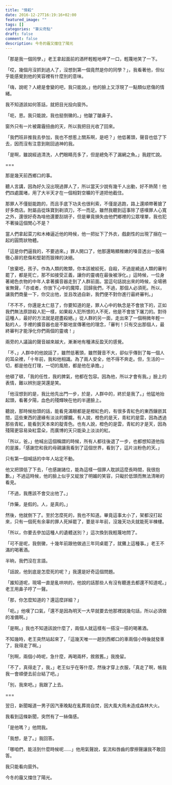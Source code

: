 ```yaml
---
title: "情殺"
date: 2016-12-27T16:19:16+02:00
featured_image: ""
tags: []
categories: "筆尖奇點"
draft: false
comment: false
description: 今冬的霾又擋住了陽光
---
```


「那是我一個同學，」老王拿起面前的酒杯輕輕地呷了一口，輕蔑地笑了一下。

「哎，幾個月沒抓到過人了，沒想到第一個竟然是你的同學？」，我看著他，但似乎能感覺到他的笑容裡有什麼別的意味。

「嗨，說呢？人總是會變的吧，我只能說。」他的臉上又浮現了一點類似悲傷的情緒。

我不知道該如何答話，就把目光投向窗外。

「呃，恩。我只能說，我也挺倒黴的。」他皺了皺鼻子。

窗外只有一片被霧霾扭曲的天，所以我把目光收了回來。

「我們班非推我去參加，我也不想惹上關系啊，是吧？」他低著頭，聲音也低了下去，因而沒有注意到剛回過神的我。

「是啊，雖說經過清洗，人們眼睛亮多了，但是總免不了漏網之魚。」我趕忙說。

===

那是幾天前西鄉口的事。

聽人言講，因為好久沒出現過罪人了，所以當天少說有幾千人出動，好不熱鬧！他們四處圍堵，用了大半天才在一個相對空曠的干道把他截住。

那罪人不僅挺能跑的，而且手底下功夫也很利索，不僅是逃跑，路上還順帶著搶了好多商店。附屬品從珠寶到剃須刀，不一而足。雖然我聽到這事除了感嘆罪人心寬之外，還很好奇為啥他還要刮胡子，但是畢竟損失由他們鄉裡的公眾埋單，我也犯不著操這個閒心不是？

當人們拿起菜刀和木棒逼近他的時候，他一把扯下了外衣，戲劇性的出現了捆在一起的圓筒狀物體。

「這是你們逼我的，不要過來。」罪人開口了，他那還略顯稚嫩的嗓音透出一股痛徹心扉的悲傷和堅韌而狠辣的決絕。

「放棄吧，孩子。作為人類的敗類，你本該被絞死，自殺，不過是繞過人類的審判罷了，都是死亡，那不如接受正義，讓你的靈魂在最後被淨化。」這時候，一位身著褐色衣物的中年人拿著擴音器走到了人群前面。當這句話說出來的時候，全場鴉雀無聲，「亦或者，你放下心中的魔障，回歸我們，不過，那個人必須死。所以，讓我們商量一下，你交出他，並且改過自新，我們便不對你進行最終審判。」

「不不不，你還是太仁慈了，你要知道的是，罪人心中的執念是不會放下的，正如我們無法原諒殺人犯一樣，如果殺人犯所恨的人不死，他是不會放下屠刀的。對待這種人，最好的方法就是趕盡殺絕。」從人群的另一面，走出來了一個稍微年輕一點的人，手裡的擴音器也是不斷地宣傳著他的理念，「審判！只有交出那個人，最終審判才能淨化你們兩個的靈魂！」

兩旁的人議論的聲音越來越大，漸漸地有種沸反盈天的感覺。

「不，」人群中的他說話了，雖然低著頭，雖然聲音不大，卻似乎傳到了每一個人的耳朵裡，「十年前，我和他相識。為了兩人安全，他不得不奔走。但，生活的一切，都是他在打理，一切的風險，都是他在承擔。」

他頓了頓，「我的任性，我的脾氣，他都在包容。因為他，所以才會有我。」臉上的表情，難以辨別是哭還是笑。

「他沒想到的是，我比他先出門一步，於是，人群中的，終於是我了。」他猛地抬起頭，看著夕陽，血色的殘輝映在他的半邊臉上。

聽說，那時候抬頭的話，能看見滿眼都是是橙紅色的，有很多青紅色的東西鑲嵌其間，這些東西的邊緣有淡淡的朦朧。有人說，橙色的是天，青紅的是雲，因為透過那些青紅，能看到天本來的靛青色。也有人說，橙色的是雲，青紅的才是天，因為殘陽更容易染紅雲朵，而廣博的天只能染上淡淡的紅。

「所以，爸，」他喊出這個稱謂的時候，所有人都往後退了一步，也都想知道他指的是誰，「感謝您和我的母親讓我看到了這個世界，看到了，這片淡粉色的天。」

只有第一個喊話的中年人站定不動。

他又把頭低了下去，「也感謝諸位，能為這樣一個罪人耽誤這麼長時間，我很抱歉。」不過這時候，他的臉上似乎又綻放了明媚的笑容，只礙於低頭而無法清晰的看見。

「不過，我應該不會交出他了。」

「炸藥，是假的。人，是真的。」

然後，他就倒下了。至於怎麼死的，我也不知道。畢竟這事太小了，架都沒打起來，只有一個死有余辜的罪人死掉罷了，要是半年前，沒幾天功夫就能死半棟樓。

「所以，你要去參加這種人的遺體送別？」這次換到我輕蔑地問了。

「可不是呢，我倒黴，十幾年前跟他做過三年同桌罷了，就攤上這種事。」老王不滿的喝著酒。

半晌，我們沒在言語。

「話說，他到底是怎麼死的呢？」我還是好奇這個問題。

「誰知道呢，現場一直是亂哄哄的，他說的話那些人有沒有聽進去都還不知道呢。」老王用鼻子哼了一聲。

「那，你怎麼知道的？還這麼詳細？」

「呃。」他嘆了口氣，「還不是因為明天一大早就要去他那裡說幾句話，所以必須做的准備啊。」

「是啊。」我也不知道該說什麼了，兩個人就這樣有一搭沒一搭的喝著酒。

不知幾時，老王突然站起來了，「這幾天唯一一趟到西鄉口的車兩個小時後就發車了，我得走了啊。」

「別啊，兩個小時呢，急什麼，再喝兩杯，敘敘舊。」我挽留。

「不了，真得走了，我，」老王似乎在等什麼，然後才穿上衣服，「真走了啊，帳我我一會順便去前台結了吧。」

「別，我來吧。」我跟了上去。

===

翌日，新聞報道一男子因汽車晚點在亂葬崗自焚，因大風大雨未造成森林大火。

我看到這條新聞，突然有了一絲傷感。

「是他嗎？」他問我。

「我想，是了。」我回答。

「哪咱們，能活到什麼時候呢……」他用氣聲說，氣流和唇齒的摩擦聲讓我不敢回答。

我只能看向窗外。

今冬的霾又擋住了陽光。